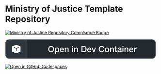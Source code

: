 # Ministry of Justice Template Repository

[![Ministry of Justice Repository Compliance Badge](https://github-community.service.justice.gov.uk/repository-standards/api/analytical-platform-github-actions/badge)](https://github-community.service.justice.gov.uk/repository-standards/analytical-platform-github-actions)

[![Open in Dev Container](https://raw.githubusercontent.com/ministryofjustice/.devcontainer/refs/heads/main/contrib/badge.svg)](https://vscode.dev/redirect?url=vscode://ms-vscode-remote.remote-containers/cloneInVolume?url=https://github.com/ministryofjustice/analytical-platform-github-actions)

[![Open in GitHub Codespaces](https://github.com/codespaces/badge.svg)](https://codespaces.new/ministryofjustice/analytical-platform-github-actions)
